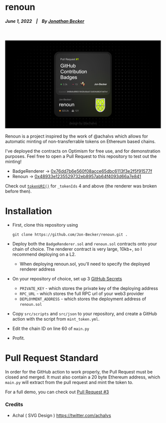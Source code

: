 # renoun

  ##### June 1, 2022&nbsp;&nbsp;&nbsp;&nbsp;|&nbsp;&nbsp;&nbsp;&nbsp;By [Jonathan Becker](https://jbecker.dev)
  <br>
  
  ![preview](https://raw.githubusercontent.com/Jon-Becker/renoun/main/preview.png?token=GHSAT0AAAAAABPTFLJBB4HKTSG43PCZU5FCYUW32RA)

  Renoun is a project inspired by the work of @achalvs which allows for automatic minting of non-transferrable tokens on Ethereum based chains.

  I've deployed the contracts on Optimism for free use, and for demonstration purposes. Feel free to open a Pull Request to this repository to test out the minting!

  - BadgeRenderer -> [0x76dd7b6e560f08acce65dbc6113f3e2f5f91577f](https://optimistic.etherscan.io/address/0x76dd7b6e560f08acce65dbc6113f3e2f5f91577f)
  - Renoun -> [0x48933e1235529732eb8957ab64f4093d66a7e841](https://optimistic.etherscan.io/address/0x48933e1235529732eb8957ab64f4093d66a7e841)

  Check out [`tokenURI()`](https://optimistic.etherscan.io/address/0x48933e1235529732eb8957ab64f4093d66a7e841#readContract) for `_tokenIds` 4 and above (the renderer was broken before then).

# Installation
  
  - First, clone this repository using
    ```
    git clone https://github.com/Jon-Becker/renoun.git .
    ```

  - Deploy both the ``BadgeRenderer.sol`` and ``renoun.sol`` contracts onto your chain of choice. The renderer contract is very large, 10kb+, so I recommend deploying on a L2.
    - When deploying renoun.sol, you'll need to specify the deployed renderer address

  - On your repository of choice, set up 3 [GitHub Secrets](https://docs.github.com/en/actions/security-guides/encrypted-secrets)
    - ``PRIVATE_KEY`` - which stores the private key of the deploying address
    - ``RPC_URL`` - which stores the full RPC url of your web3 provider
    - ``DEPLOYMENT_ADDRESS`` - which stores the deployment address of ``renoun.sol``

  - Copy ``src/scripts`` and ``src/json`` to your repository, and create a GitHub action with the script from ``mint_token.yml``.

  - Edit the chain ID on line 60 of ``main.py``

  - Profit.

# Pull Request Standard

In order for the GitHub action to work properly, the Pull Request must be closed and merged. It must also contain a 20 byte Ethereum address, which ``main.py`` will extract from the pull request and mint the token to.

For a full demo, you can check out [Pull Request #3](https://github.com/Jon-Becker/renoun/pull/3)

### Credits
  - Achal ( SVG Design ) https://twitter.com/achalvs
